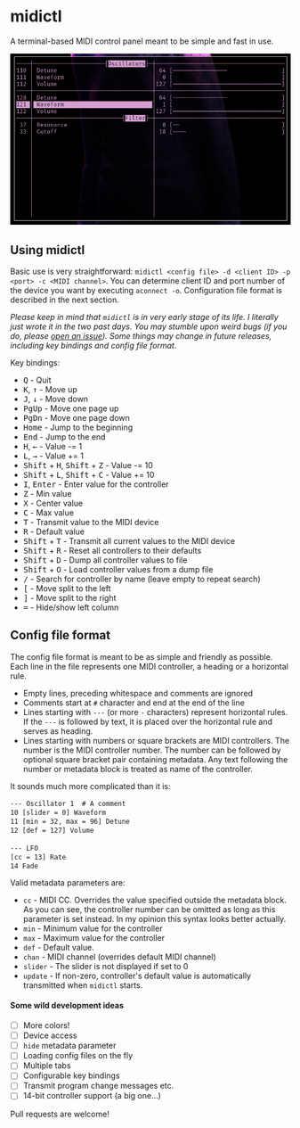 # midictl

A terminal-based MIDI control panel meant to be simple and fast in use.

<img src=ss/ss.png margin=auto></img>

## Using midictl
Basic use is very straightforward: `midictl <config file> -d <client ID> -p <port> -c <MIDI channel>`.
You can determine client ID and port number of the device you want by executing `aconnect -o`.
Configuration file format is described in the next section.

_Please keep in mind that `midictl` is in very early stage of its life. I literally just wrote it in the two past days. You may stumble upon weird bugs (if you do, please [open an issue](https://github.com/Jacajack/midictl/issues/new)). Some things may change in future releases, including key bindings and config file format._

Key bindings:
 - <kbd>Q</kbd> - Quit
 - <kbd>K</kbd>, <kbd>&#8593;</kbd> - Move up
 - <kbd>J</kbd>, <kbd>&#8595;</kbd> - Move down
 - <kbd>PgUp</kbd> - Move one page up
 - <kbd>PgDn</kbd> - Move one page down
 - <kbd>Home</kbd> - Jump to the beginning
 - <kbd>End</kbd> - Jump to the end
 - <kbd>H</kbd>, <kbd>&#8592;</kbd> - Value -= 1 
 - <kbd>L</kbd>, <kbd>&#8594;</kbd> - Value += 1
 - <kbd>Shift</kbd> + <kbd>H</kbd>, <kbd>Shift</kbd> + <kbd>Z</kbd> - Value -= 10 
 - <kbd>Shift</kbd> + <kbd>L</kbd>, <kbd>Shift</kbd> + <kbd>C</kbd> - Value += 10 
 - <kbd>I</kbd>, <kbd>Enter</kbd> - Enter value for the controller
 - <kbd>Z</kbd> - Min value
 - <kbd>X</kbd> - Center value
 - <kbd>C</kbd> - Max value
 - <kbd>T</kbd> - Transmit value to the MIDI device
 - <kbd>R</kbd> - Default value
 - <kbd>Shift</kbd> + <kbd>T</kbd> - Transmit all current values to the MIDI device
 - <kbd>Shift</kbd> + <kbd>R</kbd> - Reset all controllers to their defaults
 - <kbd>Shift</kbd> + <kbd>D</kbd> - Dump all controller values to file
 - <kbd>Shift</kbd> + <kbd>O</kbd> - Load controller values from a dump file
 - <kbd>/</kbd> - Search for controller by name (leave empty to repeat search)
 - <kbd>[</kbd> - Move split to the left
 - <kbd>]</kbd> - Move split to the right
 - <kbd>=</kbd> - Hide/show left column

## Config file format
The config file format is meant to be as simple and friendly as possible. Each line in the file represents one MIDI controller, a heading or a horizontal rule.
 - Empty lines, preceding whitespace and comments are ignored
 - Comments start at `#` character and end at the end of the line
 - Lines starting with `---` (or more `-` characters) represent horizontal rules. If the `---` is followed by text, it is placed over the horizontal rule and serves as heading.
 - Lines starting with numbers or square brackets are MIDI controllers. The number is the MIDI controller number. The number can be followed by optional square bracket pair containing metadata. Any text following the number or metadata block is treated as name of the controller.

It sounds much more complicated than it is:
```
--- Oscillator 1  # A comment
10 [slider = 0] Waveform
11 [min = 32, max = 96] Detune
12 [def = 127] Volume

--- LFO
[cc = 13] Rate
14 Fade
```

Valid metadata parameters are:
 - `cc` - MIDI CC. Overrides the value specified outside the metadata block. As you can see, the controller number can be omitted as long as this parameter is set instead. In my opinion this syntax looks better actually.
 - `min` - Minimum value for the controller
 - `max` - Maximum value for the controller
 - `def` - Default value. 
 - `chan` - MIDI channel (overrides default MIDI channel)
 - `slider` - The slider is not displayed if set to 0
 - `update` - If non-zero, controller's default value is automatically transmitted when `midictl` starts.

#### Some wild development ideas
 - [ ] More colors!
 - [ ] Device access
 - [ ] `hide` metadata parameter
 - [ ] Loading config files on the fly
 - [ ] Multiple tabs
 - [ ] Configurable key bindings
 - [ ] Transmit program change messages etc.
 - [ ] 14-bit controller support (a big one...)

Pull requests are welcome!